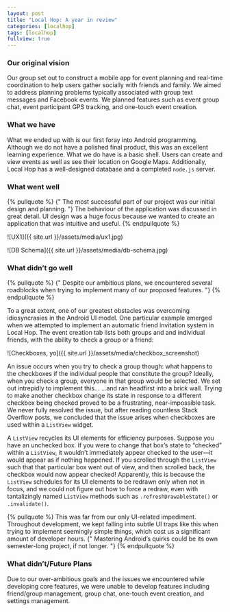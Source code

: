 ```yaml
---
layout: post
title: "Local Hop: A year in review"
categories: [localhop]
tags: [localhop]
fullview: true
---
```


### Our original vision

Our group set out to construct a mobile app for event planning and real-time coordination to help users gather socially with friends and family. We aimed to address planning problems typically associated with group text messages and Facebook events. We planned features such as event group chat, event participant GPS tracking, and one-touch event creation.

### What we have

What we ended up with is our first foray into Android programming. Although we do not have a polished final product, this was an excellent learning experience. What we do have is a basic shell. Users can create and view events as well as see their location on Google Maps. Additionally, Local Hop has a well-designed database and a completed `node.js` server. 

### What went well

{% pullquote %}
  {" The most successful part of our project was our initial design and planning. "} The behaviour of the application was discussed in great detail. UI design was a huge focus because we wanted to create an application that was intuitive and useful.
{% endpullquote %}

![UX1]({{ site.url }}/assets/media/ux1.jpg)

![DB Schema]({{ site.url }}/assets/media/db-schema.jpg)

### What didn’t go well

{% pullquote %}
  {" Despite our ambitious plans, we encountered several roadblocks when trying to implement many of our proposed features. "}
{% endpullquote %}

To a great extent, one of our greatest obstacles was overcoming idiosyncrasies in the Android UI model. One particular example emerged when we attempted to implement an automatic friend invitation system in Local Hop. The event creation tab lists both groups and and individual friends, with the ability to check a group or a friend:

![Checkboxes, yo]({{ site.url }}/assets/media/checkbox_screenshot)

An issue occurs when you try to check a group though: what happens to the checkboxes if the individual people that constitute the group? Ideally, when you check a group, everyone in that group would be selected. We set out intrepidly to implement this…
...and ran headfirst into a brick wall. Trying to make another checkbox change its state in response to a different checkbox being checked proved to be a frustrating, near-impossible task. We never fully resolved the issue, but after reading countless Stack Overflow posts, we concluded that the issue arises when checkboxes are used within a `ListView` widget.

A `ListView` recycles its UI elements for efficiency purposes. Suppose you have an unchecked box. If you were to change that box’s state to “checked” within a `ListView`, it wouldn’t immediately appear checked to the user—it would appear as if nothing happened. If you scrolled through the `ListView` such that that particular box went out of view, and then scrolled back, the checkbox would now appear checked! Apparently, this is because the `ListView` schedules for its UI elements to be redrawn only when not in focus, and we could not figure out how to force a redraw, even with tantalizingly named `ListView` methods such as `.refreshDrawableState()` or `.invalidate()`.

{% pullquote %}
  This was far from our only UI-related impediment. Throughout development, we kept falling into subtle UI traps like this when trying to implement seemingly simple things, which cost us a significant amount of developer hours. {" Mastering Android’s quirks could be its own semester-long project, if not longer. "}
{% endpullquote %}

### What didn’t/Future Plans

Due to our over-ambitious goals and the issues we encountered while developing core features, we were unable to develop features including friend/group management, group chat, one-touch event creation, and settings management.
